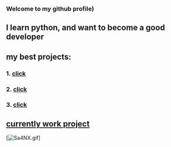 ### Welcome to my github profile)

## I learn python, and want to become a good developer

## my best projects:
### 1. [click](https://github.com/GGergy/NotifyProject)
### 2. [click](https://github.com/GGergy/projectZXC)
### 3. [click](https://github.com/GGergy/notify-discord/)
## [currently work project](https://github.com/GGergy/tic-tac-toe-telegram) 

[![Sa4NX.gif](https://s12.gifyu.com/images/Sa4NX.gif)]
